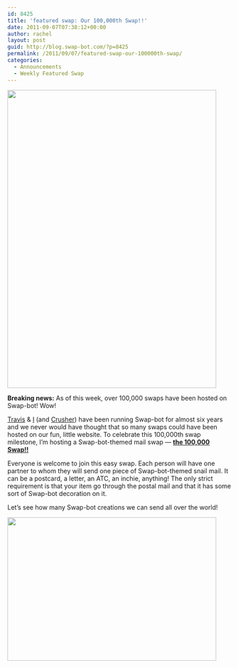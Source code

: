 ```yaml
---
id: 8425
title: 'featured swap: Our 100,000th Swap!!'
date: 2011-09-07T07:38:12+00:00
author: rachel
layout: post
guid: http://blog.swap-bot.com/?p=8425
permalink: /2011/09/07/featured-swap-our-100000th-swap/
categories:
  - Announcements
  - Weekly Featured Swap
---
```

[<img src="http://blog.swap-bot.com/wp-content/uploads/2011/09/100000swaplarge.gif" alt="" title="100000swaplarge" width="470" height="671" class="alignnone size-full wp-image-8426" srcset="http://blog.swap-bot.com/wp-content/uploads/2011/09/100000swaplarge-210x300.gif 210w, http://blog.swap-bot.com/wp-content/uploads/2011/09/100000swaplarge.gif 470w" sizes="(max-width: 470px) 100vw, 470px" />](http://www.swap-bot.com/swap/show/100000)

**Breaking news:** As of this week, over 100,000 swaps have been hosted on Swap-bot! Wow!

[Travis](http://www.swap-bot.com/user:travisj) & [I](http://www.swap-bot.com/user:racheljohnson) (and [Crusher](http://www.swap-bot.com/user:crusher)) have been running Swap-bot for almost six years and we never would have thought that so many swaps could have been hosted on our fun, little website. To celebrate this 100,000th swap milestone, I&#8217;m hosting a Swap-bot-themed mail swap &#8212; **[the 100,000 Swap!!](http://www.swap-bot.com/swap/show/100000)**

Everyone is welcome to join this easy swap. Each person will have one partner to whom they will send one piece of Swap-bot-themed snail mail. It can be a postcard, a letter, an ATC, an inchie, anything! The only strict requirement is that your item go through the postal mail and that it has some sort of Swap-bot decoration on it. 

Let&#8217;s see how many Swap-bot creations we can send all over the world! 

<img src="http://blog.swap-bot.com/wp-content/uploads/2011/09/crusher100000.jpg" alt="" title="crusher100000" width="470" height="323" class="alignnone size-full wp-image-8427" srcset="http://blog.swap-bot.com/wp-content/uploads/2011/09/crusher100000-300x206.jpg 300w, http://blog.swap-bot.com/wp-content/uploads/2011/09/crusher100000.jpg 470w" sizes="(max-width: 470px) 100vw, 470px" />